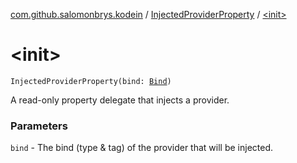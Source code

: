 [com.github.salomonbrys.kodein](../index.md) / [InjectedProviderProperty](index.md) / [&lt;init&gt;](.)

# &lt;init&gt;

`InjectedProviderProperty(bind: `[`Bind`](../-kodein/-bind/index.md)`)`

A read-only property delegate that injects a provider.

### Parameters

`bind` - The bind (type &amp; tag) of the provider that will be injected.